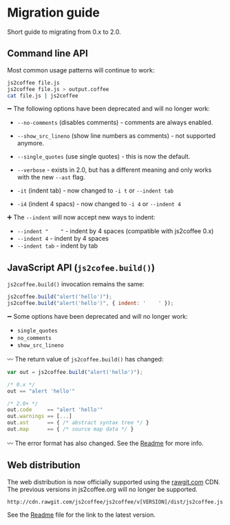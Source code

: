 Migration guide
===============

Short guide to migrating from 0.x to 2.0.

## Command line API

Most common usage patterns will continue to work:

```sh
js2coffee file.js
js2coffee file.js > output.coffee
cat file.js | js2coffee
```

:heavy_minus_sign:
The following options have been deprecated and will no longer work:

 * `--no-comments` (disables comments) - comments are always enabled.

 * `--show_src_lineno` (show line numbers as comments) - not supported anymore.

 * `--single_quotes` (use single quotes) - this is now the default.

 * `--verbose` - exists in 2.0, but has a different meaning and only works with the new `--ast` flag.

 * `-it` (indent tab) - now changed to `-i t` or `--indent tab`

 * `-i4` (indent 4 spacs) - now changed to `-i 4` or `--indent 4`

:heavy_plus_sign:
The `--indent` will now accept new ways to indent:

 * `--indent "    "` - indent by 4 spaces (compatible with js2coffee 0.x)
 * `--indent 4` - indent by 4 spaces
 * `--indent tab` - indent by tab

## JavaScript API (`js2cofee.build()`)

`js2coffee.build()` invocation remains the same:

```js
js2coffee.build("alert('hello')");
js2coffee.build("alert('hello')", { indent: '    ' });
```

:heavy_minus_sign:
Some options have been deprecated and will no longer work:

 * `single_quotes`
 * `no_comments`
 * `show_src_lineno`

:wavy_dash:
The return value of `js2coffee.build()` has changed:

```js
var out = js2coffee.build("alert('hello')");

/* 0.x */
out == "alert 'hello'"

/* 2.0+ */
out.code     == "alert 'hello'"
out.warnings == [...]
out.ast      == { /* abstract syntax tree */ }
out.map      == { /* source map data */ }
```

:wavy_dash:
The error format has also changed. See the [Readme](../Readme.md) for more info.

## Web distribution

The web distribution is now officially supported using the
[rawgit.com](http://rawgit.com) CDN. The previous versions in js2coffee.org
will no longer be supported.

    http://cdn.rawgit.com/js2coffee/js2coffee/v[VERSION]/dist/js2coffee.js

See the [Readme](../Readme.md) file for the link to the latest version.
